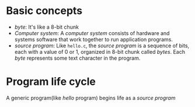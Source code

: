 # Basic concepts 
- *byte*: It's like a 8-bit chunk
- *Computer system*: A *computer system* consists of hardware and systems software that work together
to run application programs.
- *source program*: Like ```hello.c```, the *source program* is a sequence of bits, each with a value of 0 or 1, organized in 8-bit chunk called *bytes*. Each *byte* represents some text character in the program.
# Program life cycle
A generic program(like *hello* program) begins life  as a *source program*